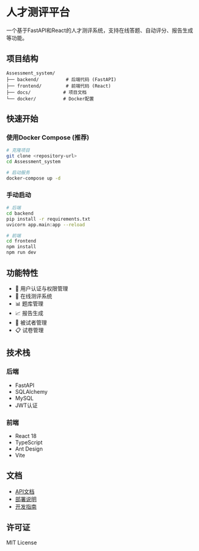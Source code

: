 # 人才测评平台

一个基于FastAPI和React的人才测评系统，支持在线答题、自动评分、报告生成等功能。

## 项目结构

```
Assessment_system/
├── backend/          # 后端代码 (FastAPI)
├── frontend/         # 前端代码 (React)
├── docs/            # 项目文档
└── docker/          # Docker配置
```

## 快速开始

### 使用Docker Compose (推荐)
```bash
# 克隆项目
git clone <repository-url>
cd Assessment_system

# 启动服务
docker-compose up -d
```

### 手动启动
```bash
# 后端
cd backend
pip install -r requirements.txt
uvicorn app.main:app --reload

# 前端
cd frontend
npm install
npm run dev
```

## 功能特性

- 🔐 用户认证与权限管理
- 📝 在线测评系统
- 📊 题库管理
- 📈 报告生成
- 👥 被试者管理
- 📋 试卷管理

## 技术栈

### 后端
- FastAPI
- SQLAlchemy
- MySQL
- JWT认证

### 前端
- React 18
- TypeScript
- Ant Design
- Vite

## 文档

- [API文档](docs/api.md)
- [部署说明](docs/deployment.md)
- [开发指南](docs/development.md)

## 许可证

MIT License

